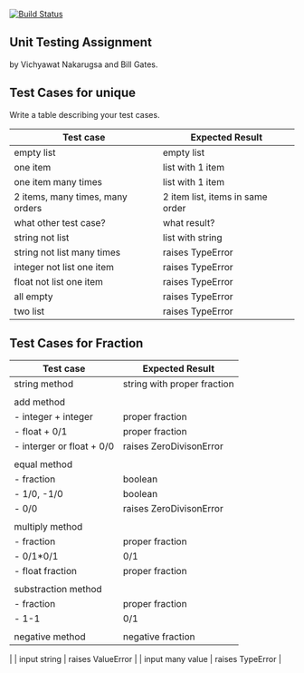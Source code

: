 [![Build Status](https://travis-ci.com/EJEunjiyaz/unittesting-EJEunjiyaz-.svg?branch=master)](https://travis-ci.com/EJEunjiyaz/unittesting-EJEunjiyaz)

## Unit Testing Assignment

by Vichyawat Nakarugsa and Bill Gates.


## Test Cases for unique

Write a table describing your test cases.

| Test case              |  Expected Result    |
|------------------------|---------------------|
| empty list             |  empty list         |
| one item               |  list with 1 item   |
| one item many times    |  list with 1 item   |
| 2 items, many times, many orders | 2 item list, items in same order  |
| what other test case?  |  what result?       |
| string not list        |  list with string   |
| string not list many times | raises TypeError |
| integer not list one item | raises TypeError |
| float not list one item | raises TypeError   |
| all empty              | raises TypeError    |
| two list               | raises TypeError    |


## Test Cases for Fraction

| Test case              |  Expected Result    |
|------------------------|---------------------|
| string method          | string with proper fraction |
|                        |                     |
| add method             |                     |
| - integer + integer    | proper fraction     |
| - float + 0/1          | proper fraction     |
| - interger or float + 0/0 | raises ZeroDivisonError |
|                        |                     |
| equal method           |                     |
| - fraction             | boolean             |
| - 1/0, -1/0            | boolean             |
| - 0/0                  | raises ZeroDivisonError |
|                        |                     |
| multiply method        |                     |
| - fraction             | proper fraction     |
| - 0/1*0/1              | 0/1                 |
| - float fraction       | proper fraction     |
|                        |                     |
| substraction method    |                     |
| - fraction             | proper fraction     |
| - 1-1                  | 0/1                 |
|                        |                     |
| negative method        | negative fraction   |
|
| input string           | raises ValueError   |
| input many value       | raises TypeError    |